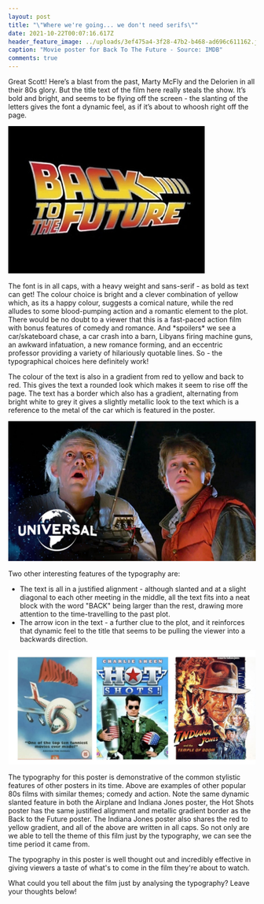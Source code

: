 ```yaml
---
layout: post
title: "\"Where we're going... we don't need serifs\""
date: 2021-10-22T00:07:16.617Z
header_feature_image: ../uploads/3ef475a4-3f28-47b2-b468-ad696c611162.jpeg
caption: "Movie poster for Back To The Future - Source: IMDB"
comments: true
---
```

Great Scott! Here’s a blast from the past, Marty McFly and the Delorien in all their 80s glory. But the title text of the film here really steals the show. It’s bold and bright, and seems to be flying off the screen - the slanting of the letters gives the font a dynamic feel, as if it’s about to whoosh right off the page.

![](../uploads/a0d731da-33b2-4a7f-8cfc-fd8864d7cc99_4_5005_c.jpeg "Close up of the title text - Source: Pinterest")

The font is in all caps, with a heavy weight and sans-serif - as bold as text can get! The colour choice is bright and a clever combination of yellow which, as its a happy colour, suggests a comical nature, while the red alludes to some blood-pumping action and a romantic element to the plot. There would be no doubt to a viewer that this is a fast-paced action film with bonus features of comedy and romance. And \*spoilers\* we see a car/skateboard chase, a car crash into a barn, Libyans firing machine guns, an awkward infatuation, a new romance forming, and an eccentric professor providing a variety of hilariously quotable lines. So - the typographical choices here definitely work!

The colour of the text is also in a gradient from red to yellow and back to red. This gives the text a rounded look which makes it seem to rise off the page. The text has a border which also has a gradient, alternating from bright white to grey it gives a slightly metallic look to the text which is a reference to the metal of the car which is featured in the poster.

![](../uploads/96110730-548c-4f9b-8442-cf1a2fcef873.jpeg "Doc and Marty in action - Source: Universal")

Two other interesting features of the typography are:

* The text is all in a justified alignment - although slanted and at a slight diagonal to each other meeting in the middle, all the text fits into a neat block with the word "BACK" being larger than the rest, drawing more attention to the time-travelling to the past plot.
* The arrow icon in the text - a further clue to the plot, and it reinforces that dynamic feel to the title that seems to be pulling the viewer into a backwards direction.

![](../uploads/811882ba-2c09-468a-9fa4-6b2c7efd3ea0_1_201_a.jpeg "Stylistic features of other 80s posters - Source: Wikipedia")

The typography for this poster is demonstrative of the common stylistic features of other posters in its time. Above are examples of other popular 80s films with similar themes; comedy and action. Note the same dynamic slanted feature in both the Airplane and Indiana Jones poster, the Hot Shots poster has the same justified alignment and metallic gradient border as the Back to the Future poster. The Indiana Jones poster also shares the red to yellow gradient, and all of the above are written in all caps. So not only are we able to tell the theme of this film just by the typography, we can see the time period it came from.

The typography in this poster is well thought out and incredibly effective in giving viewers a taste of what's to come in the film they're about to watch.

What could you tell about the film just by analysing the typography? Leave your thoughts below!